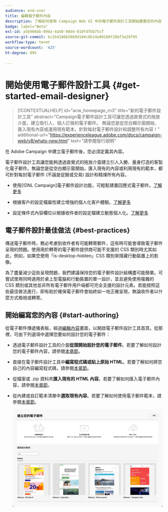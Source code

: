 ```yaml
---
audience: end-user
title: 編輯電子郵件內容
description: 了解如何使用 Campaign Web UI 中的電子郵件設計工具開始建置您的內容
badge: label="Beta"
exl-id: a5b966bb-09da-4a50-98d4-010fdfbb75cf
source-git-commit: bc1b4186b5869d104c6b14e09160f28bf3e28f95
workflow-type: tm+mt
source-wordcount: '425'
ht-degree: 89%

---
```


# 開始使用電子郵件設計工具 {#get-started-email-designer}

>[!CONTEXTUALHELP]
>id="acw_homepage_rn3"
>title="新的電子郵件設計工具"
>abstract="Campaign電子郵件設計工具可讓您透過直覺式的拖放介面，建立吸引人、個人訂做的電子郵件。 無論您是從空白顯示窗開始、匯入現有內容或運用現有範本，針對每封電子郵件設計和調整所有內容！"
>additional-url="https://experienceleague.adobe.com/docs/campaign-web/v8/whats-new.html" text="請參閱發行說明"


在 Adobe Campaign 中建立電子郵件後，您必須定義其內容。

電子郵件設計工具讓您能夠透過直覺式的拖放介面建立引人入勝、量身打造的客製化電子郵件。無論您是從空白顯示窗開始，匯入現有的內容或利用現有的範本，都可針對每封電子郵件 (不論是促銷或交易) 設計和精煉所有內容。

<!--Built to deliver HTML optimized for responsive design, the Email Designer allows you to easily define and apply visibility conditions and dynamic content to an email, template, or fragment directly through the user interface. You can seamlessly switch between the drag and drop interface and HTML code at the click of a button.

The Email Designer allows you to create email content and email content templates. It is compatible with simple emails, transactional emails, A/B test emails, multilingual emails, and recurring emails.-->

* 使用[!DNL Campaign]電子郵件設計功能，可輕鬆建置回應式電子郵件。[了解更多](create-email-content.md)

* 根據客戶的設定檔屬性建立增強的個人化客戶體驗。[了解更多](../personalization/personalize.md)

* 設定條件式內容欄位以根據收件者的設定檔建立動態個人化。[了解更多](../personalization/conditions.md)

## 電子郵件設計最佳做法 {#best-practices}

傳送電子郵件時，務必考慮到收件者有可能轉寄郵件，這有時可能會導致電子郵件呈現的問題。使用用於轉寄的電子郵件提供商可能不支援的 CSS 類別時尤其如此，例如，如果您使用「is-desktop-hidden」CSS 類別來隱藏行動裝置上的影像。

為了盡量減少這些呈現問題，我們建議保持您的電子郵件設計結構盡可能簡單。可嘗試使用同時適用於桌上型電腦和行動裝置的單一設計，並且避免使用複雜的 CSS 類別或其他並非所有電子郵件用戶端都可完全支援的設計元素。若能按照這些最佳做法進行，即有助於確保電子郵件會始終如一地正確呈現，無論收件者以什麼方式檢視或轉寄。

## 開始編寫您的內容  {#start-authoring}

從電子郵件傳遞儀表板，經過[編輯內容](edit-content.md)畫面，以開啟電子郵件設計工具首頁。從那裡，可由下列選項中選擇您要如何設計您的電子郵件：

* 透過電子郵件設計工具的介面&#x200B;**從頭開始設計您的電子郵件**。若要了解如何設計您的電子郵件內容，請參閱[本章節](create-email-content.md)。

* 直接在電子郵件設計工具中&#x200B;**編寫程式碼或貼上原始 HTML**。若要了解如何將您自己的內容編寫程式碼，請參閱[本章節](code-content.md)。

* 從檔案或 .zip 資料夾&#x200B;**匯入現有的 HTML 內容**。若要了解如何匯入電子郵件內容，請參閱[本章節](existing-content.md)。

* 從內建或自訂範本清單中&#x200B;**選取現有內容**。若要了解如何使用電子郵件範本，請參閱[本章節](email-sample-templates.md)。

  ![](assets/email_designer_create_options.png)
